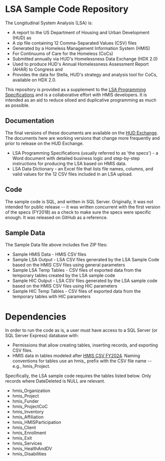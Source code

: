 
# LSA Sample Code Repository

The Longitudinal System Analysis (LSA) is:
* A report to the US Department of Housing and Urban Development (HUD) as 
* A zip file containing 12 Comma-Separated Values (CSV) files 
* Generated by a Homeless Management Information System (HMIS) 
* For Continuums of Care for the Homeless (CoCs) 
* Submitted annually via HUD's Homelessness Data Exchange (HDX 2.0) 
* Used to produce HUD's Annual Homelessness Assessment Report (AHAR) to Congress and
* Provides the data for Stella, HUD's strategy and analysis tool for CoCs, available on HDX 2.0.

This repository is provided as a supplement to the [LSA Programming Specifications](https://www.hudexchange.info/resource/5726/lsa-report-specifications-and-tools/) and is a collaborative effort with HMIS developers. It is intended as an aid to reduce siloed and duplicative programming as much as possible. 

## Documentation
The final versions of these documents are available on the [HUD Exchange](https://www.hudexchange.info/resource/5726/lsa-report-specifications-and-tools/). The documents here are working versions that change more frequently and prior to release on the HUD Exchange.  
* LSA Programming Specifications (usually referred to as 'the specs') - a Word document with detailed business logic and step-by-step instructions for producing the LSA based on HMIS data. 
* LSA Data Dictionary - an Excel file that lists file names, columns, and valid values for the 12 CSV files included in an LSA upload.

## Code
The sample code is SQL, and written in SQL Server. Originally, it was not intended for public release -- it was written concurrent with the first version of the specs (FY2018) as a check to make sure the specs were specific enough. It was released on GitHub as a reference.  

## Sample Data
The Sample Data file above includes five ZIP files:  
* Sample HMIS Data - HMIS CSV files  
* Sample LSA Output - LSA CSV files generated by the LSA Sample Code based on the HMIS CSV files using general parameters
* Sample LSA Temp Tables - CSV files of exported data from the temporary tables created by the LSA sample code
* Sample HIC Output - LSA CSV files generated by the LSA sample code based on the HMIS CSV files using HIC parameters
* Sample HIC Temp Tables - CSV files of exported data from the temporary tables with HIC parameters

# Dependencies
In order to run the code as is, a user must have access to a SQL Server (or SQL Server Express) database with:
* Permissions that allow creating tables, inserting records, and exporting CSV files.  
* HMIS data in tables modeled after [HMIS CSV FY2024](https://files.hudexchange.info/resources/documents/HMIS-CSV-Format-Specifications-2024.pdf).  Naming conventions for tables use an hmis_ prefix with the CSV file name -- e.g., hmis_Project.

Specifically, the LSA sample code requires the tables listed below. Only records where DateDeleted is NULL are relevant.
* hmis_Organization
* hmis_Project
* hmis_Funder
* hmis_ProjectCoC
* hmis_Inventory
* hmis_Affiliation
* hmis_HMISParticipation
* hmis_Client
* hmis_Enrollment
* hmis_Exit
* hmis_Services
* hmis_HealthAndDV
* hmis_Disabilities



